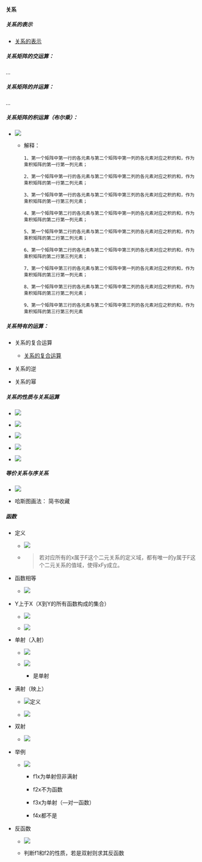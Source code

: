 #### 关系

##### 关系的表示

  - [关系的表示](https://blog.csdn.net/qq_43309907/article/details/105086584)

##### 关系矩阵的交运算：

...

##### 关系矩阵的并运算：

...

##### 关系矩阵的积运算（布尔乘）：

  - ![](./Charpter5.assets/布尔乘.png)

    - 解释：
      ```
      1、第一个矩阵中第一行的各元素与第二个矩阵中第一列的各元素对应之积的和，作为乘积矩阵的第一行第一列元素；

      2、第一个矩阵中第一行的各元素与第二个矩阵中第二列的各元素对应之积的和，作为乘积矩阵的第一行第二列元素；

      3、第一个矩阵中第一行的各元素与第二个矩阵中第三列的各元素对应之积的和，作为乘积矩阵的第一行第三列元素；

      4、第一个矩阵中第二行的各元素与第二个矩阵中第一列的各元素对应之积的和，作为乘积矩阵的第二行第一列元素；

      5、第一个矩阵中第二行的各元素与第二个矩阵中第二列的各元素对应之积的和，作为乘积矩阵的第二行第二列元素；

      6、第一个矩阵中第二行的各元素与第二个矩阵中第三列的各元素对应之积的和，作为乘积矩阵的第二行第三列元素；

      7、第一个矩阵中第三行的各元素与第二个矩阵中第一列的各元素对应之积的和，作为乘积矩阵的第三行第一列元素；

      8、第一个矩阵中第三行的各元素与第二个矩阵中第二列的各元素对应之积的和，作为乘积矩阵的第三行第二列元素；

      9、第一个矩阵中第三行的各元素与第二个矩阵中第三列的各元素对应之积的和，作为乘积矩阵的第三行第三列元素
      ```



##### 关系特有的运算：

  - 关系的复合运算

    - [关系的复合运算](https://blog.csdn.net/qq_43309907/article/details/105087134)

  - 关系的逆

  - 关系的幂

##### 关系的性质与关系运算

- ![](./Charpter5.assets/2022-03-19-15-50-44.png)
  
- ![](./Charpter5.assets/2022-03-19-15-51-16.png)
  

- ![](./Charpter5.assets/2022-03-19-15-52-18.png)



- ![](./Charpter5.assets/2022-03-19-15-53-22.png)

- ![](./Charpter5.assets/2022-03-19-15-54-24.png)



##### 等价关系与序关系

- ![](./Charpter5.assets/2022-03-20-15-23-26.png)


- 哈斯图画法： 简书收藏

##### 函数

- 定义

  - ![](./Charpter5.assets/2022-03-21-16-01-00.png)

  - > 若对应所有的x属于F这个二元关系的定义域，都有唯一的y属于F这个二元关系的值域，使得xFy成立。

- 函数相等

  - ![](./Charpter5.assets/2022-03-21-16-21-28.png)

- Y上于X（X到Y的所有函数构成的集合）

  - ![](./Charpter5.assets/2022-03-21-16-35-04.png)

  - ![](./Charpter5.assets/例5.30.png)

- 单射（入射）

  - ![](./Charpter5.assets/2022-03-21-16-56-05.png)

  - ![](./Charpter5.assets/例5.33.png)

    - 是单射

- 满射（映上）

  - ![定义](./Charpter5.assets/2022-03-21-17-03-47.png)

  - ![](./Charpter5.assets/举例介绍.png)

- 双射

  - ![](./Charpter5.assets/2022-03-21-17-05-03.png)

- 举例

  - ![](./Charpter5.assets/2022-03-21-17-07-51.png)

    - f1x为单射但非满射
      
    - f2x不为函数

    - f3x为单射（—对一函数）

    - f4x都不是

- 反函数

  - ![](2022-03-21-17-23-07.png)

  - 判断f1和f2的性质，若是双射则求其反函数
